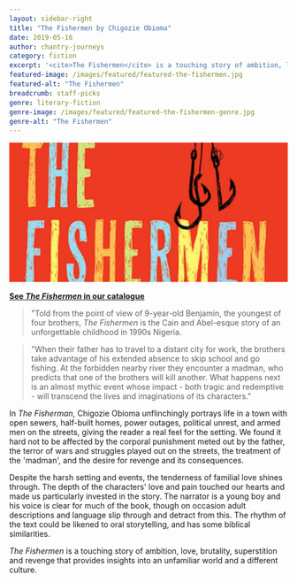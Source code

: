 ```yaml
---
layout: sidebar-right
title: "The Fishermen by Chigozie Obioma"
date: 2019-05-16
author: chantry-journeys
category: fiction
excerpt: '<cite>The Fishermen</cite> is a touching story of ambition, love, brutality, superstition and revenge that provides insights into an unfamiliar world and a different culture.'
featured-image: /images/featured/featured-the-fishermen.jpg
featured-alt: "The Fishermen"
breadcrumb: staff-picks
genre: literary-fiction
genre-image: /images/featured/featured-the-fishermen-genre.jpg
genre-alt: "The Fishermen"
---
```


![The Fishermen](/images/featured/featured-the-fishermen.jpg)

**[See <cite>The Fishermen</cite> in our catalogue](https://suffolk.spydus.co.uk/cgi-bin/spydus.exe/ENQ/OPAC/BIBENQ?BRN=1712748)**

> "Told from the point of view of 9-year-old Benjamin, the youngest of four brothers, <cite>The Fishermen</cite> is the Cain and Abel-esque story of an unforgettable childhood in 1990s Nigeria.

> "When their father has to travel to a distant city for work, the brothers take advantage of his extended absence to skip school and go fishing. At the forbidden nearby river they encounter a madman, who predicts that one of the brothers will kill another. What happens next is an almost mythic event whose impact - both tragic and redemptive - will transcend the lives and imaginations of its characters."

In <cite>The Fisherman</cite>, Chigozie Obioma unflinchingly portrays life in a town with open sewers, half-built homes, power outages, political unrest, and armed men on the streets, giving the reader a real feel for the setting. We found it hard not to be affected by the corporal punishment meted out by the father, the terror of wars and struggles played out on the streets, the treatment of the 'madman', and the desire for revenge and its consequences.

Despite the harsh setting and events, the tenderness of familial love shines through. The depth of the characters' love and pain touched our hearts and made us particularly invested in the story. The narrator is a young boy and his voice is clear for much of the book, though on occasion adult descriptions and language slip through and detract from this. The rhythm of the text could be likened to oral storytelling, and has some biblical similarities.

<cite>The Fishermen</cite> is a touching story of ambition, love, brutality, superstition and revenge that provides insights into an unfamiliar world and a different culture.
